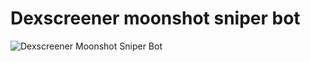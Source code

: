 # Dexscreener moonshot sniper bot

![Dexscreener Moonshot Sniper Bot](https://github.com/primeoss/dexscreener-moonshot/blob/main/dexscreener_moonshot.png)

